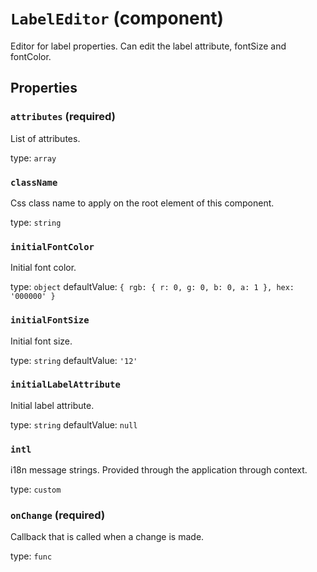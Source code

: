 `LabelEditor` (component)
=========================

Editor for label properties. Can edit the label attribute, fontSize and fontColor.

Properties
----------

### `attributes` (required)

List of attributes.

type: `array`


### `className`

Css class name to apply on the root element of this component.

type: `string`


### `initialFontColor`

Initial font color.

type: `object`
defaultValue: `{
  rgb: {
    r: 0,
    g: 0,
    b: 0,
    a: 1
  },
  hex: '000000'
}`


### `initialFontSize`

Initial font size.

type: `string`
defaultValue: `'12'`


### `initialLabelAttribute`

Initial label attribute.

type: `string`
defaultValue: `null`


### `intl`

i18n message strings. Provided through the application through context.

type: `custom`


### `onChange` (required)

Callback that is called when a change is made.

type: `func`

